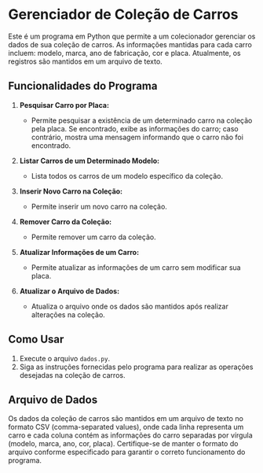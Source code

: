 Gerenciador de Coleção de Carros
================================

Este é um programa em Python que permite a um colecionador gerenciar os dados de sua coleção de carros. As informações mantidas para cada carro incluem: modelo, marca, ano de fabricação, cor e placa. Atualmente, os registros são mantidos em um arquivo de texto.

Funcionalidades do Programa
---------------------------

1.  **Pesquisar Carro por Placa:**
    
    *   Permite pesquisar a existência de um determinado carro na coleção pela placa. Se encontrado, exibe as informações do carro; caso contrário, mostra uma mensagem informando que o carro não foi encontrado.
2.  **Listar Carros de um Determinado Modelo:**
    
    *   Lista todos os carros de um modelo específico da coleção.
3.  **Inserir Novo Carro na Coleção:**
    
    *   Permite inserir um novo carro na coleção.
4.  **Remover Carro da Coleção:**
    
    *   Permite remover um carro da coleção.
5.  **Atualizar Informações de um Carro:**
    
    *   Permite atualizar as informações de um carro sem modificar sua placa.
6.  **Atualizar o Arquivo de Dados:**
    
    *   Atualiza o arquivo onde os dados são mantidos após realizar alterações na coleção.

Como Usar
---------
1.  Execute o arquivo `dados.py`.
2.  Siga as instruções fornecidas pelo programa para realizar as operações desejadas na coleção de carros.

Arquivo de Dados
----------------

Os dados da coleção de carros são mantidos em um arquivo de texto no formato CSV (comma-separated values), onde cada linha representa um carro e cada coluna contém as informações do carro separadas por vírgula (modelo, marca, ano, cor, placa). Certifique-se de manter o formato do arquivo conforme especificado para garantir o correto funcionamento do programa.

